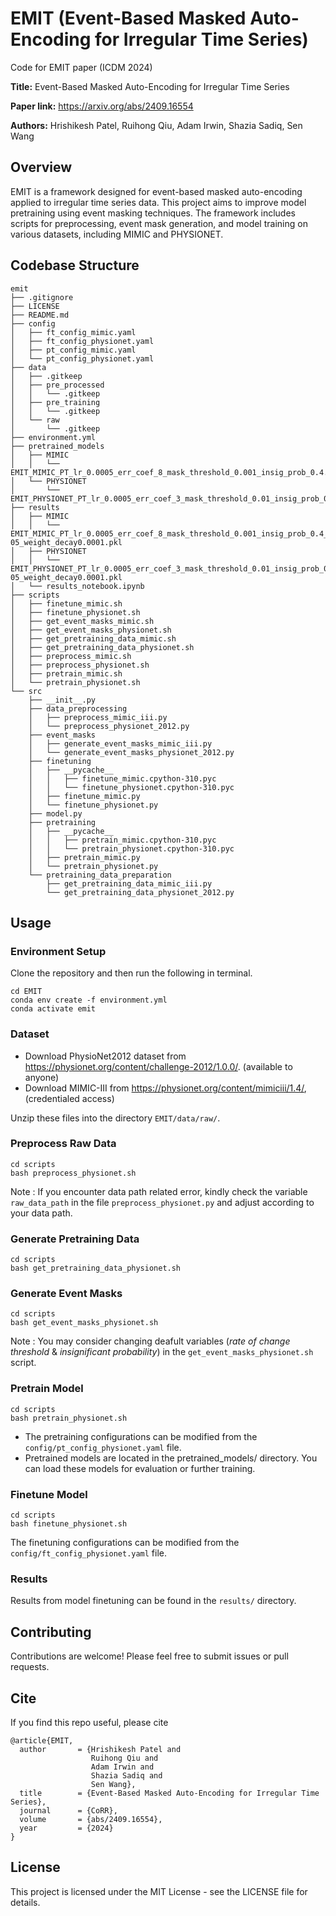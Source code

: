 # EMIT (Event-Based Masked Auto-Encoding for Irregular Time Series)

Code for EMIT paper (ICDM 2024)

**Title:** Event-Based Masked Auto-Encoding for Irregular Time Series

**Paper link:** https://arxiv.org/abs/2409.16554

**Authors:** Hrishikesh Patel, Ruihong Qiu, Adam Irwin, Shazia Sadiq, Sen Wang


## Overview
EMIT is a framework designed for event-based masked auto-encoding applied to irregular time series data. This project aims to improve model pretraining using event masking techniques. The framework includes scripts for preprocessing, event mask generation, and model training on various datasets, including MIMIC and PHYSIONET.

## Codebase Structure
```
emit
├── .gitignore
├── LICENSE
├── README.md
├── config
│   ├── ft_config_mimic.yaml
│   ├── ft_config_physionet.yaml
│   ├── pt_config_mimic.yaml
│   └── pt_config_physionet.yaml
├── data
│   ├── .gitkeep
│   ├── pre_processed
│   │   └── .gitkeep
│   ├── pre_training
│   │   └── .gitkeep
│   └── raw
│       └── .gitkeep
├── environment.yml
├── pretrained_models
│   ├── MIMIC
│   │   └── EMIT_MIMIC_PT_lr_0.0005_err_coef_8_mask_threshold_0.001_insig_prob_0.4.h5
│   └── PHYSIONET
│       └── EMIT_PHYSIONET_PT_lr_0.0005_err_coef_3_mask_threshold_0.01_insig_prob_0.7.h5
├── results
│   ├── MIMIC
│   │   └── EMIT_MIMIC_PT_lr_0.0005_err_coef_8_mask_threshold_0.001_insig_prob_0.4_FT_batchsize32_dropout0.4_lr5e-05_weight_decay0.0001.pkl
│   ├── PHYSIONET
│   │   └── EMIT_PHYSIONET_PT_lr_0.0005_err_coef_3_mask_threshold_0.01_insig_prob_0.7_FT_batchsize32_dropout0.4_lr5e-05_weight_decay0.0001.pkl
│   └── results_notebook.ipynb
├── scripts
│   ├── finetune_mimic.sh
│   ├── finetune_physionet.sh
│   ├── get_event_masks_mimic.sh
│   ├── get_event_masks_physionet.sh
│   ├── get_pretraining_data_mimic.sh
│   ├── get_pretraining_data_physionet.sh
│   ├── preprocess_mimic.sh
│   ├── preprocess_physionet.sh
│   ├── pretrain_mimic.sh
│   └── pretrain_physionet.sh
└── src
    ├── __init__.py
    ├── data_preprocessing
    │   ├── preprocess_mimic_iii.py
    │   └── preprocess_physionet_2012.py
    ├── event_masks
    │   ├── generate_event_masks_mimic_iii.py
    │   └── generate_event_masks_physionet_2012.py
    ├── finetuning
    │   ├── __pycache__
    │   │   ├── finetune_mimic.cpython-310.pyc
    │   │   └── finetune_physionet.cpython-310.pyc
    │   ├── finetune_mimic.py
    │   └── finetune_physionet.py
    ├── model.py
    ├── pretraining
    │   ├── __pycache__
    │   │   ├── pretrain_mimic.cpython-310.pyc
    │   │   └── pretrain_physionet.cpython-310.pyc
    │   ├── pretrain_mimic.py
    │   └── pretrain_physionet.py
    └── pretraining_data_preparation
        ├── get_pretraining_data_mimic_iii.py
        └── get_pretraining_data_physionet_2012.py

```

## Usage

### Environment Setup
Clone the repository and then run the following in terminal.
```
cd EMIT
conda env create -f environment.yml
conda activate emit
```

### Dataset
* Download PhysioNet2012 dataset from https://physionet.org/content/challenge-2012/1.0.0/. (available to anyone)
* Download MIMIC-III from https://physionet.org/content/mimiciii/1.4/, (credentialed access)

Unzip these files into the directory ```EMIT/data/raw/```. 

### Preprocess Raw Data

```
cd scripts
bash preprocess_physionet.sh
```
Note : If you encounter data path related error, kindly check the variable `raw_data_path` in the file `preprocess_physionet.py` and adjust according to your data path.

### Generate Pretraining Data
```
cd scripts
bash get_pretraining_data_physionet.sh
```
### Generate Event Masks 
```
cd scripts
bash get_event_masks_physionet.sh
```
Note : You may consider changing deafult variables (<i>rate of change threshold</i> & <i>insignificant probability</i>) in the `get_event_masks_physionet.sh` script.

### Pretrain Model
```
cd scripts
bash pretrain_physionet.sh
```
* The pretraining configurations can be modified from the `config/pt_config_physionet.yaml` file. 
* Pretrained models are located in the pretrained_models/ directory. You can load these models for evaluation or further training.

### Finetune Model
```
cd scripts
bash finetune_physionet.sh
```
The finetuning configurations can be modified from the `config/ft_config_physionet.yaml` file.


### Results
Results from model finetuning can be found in the `results/` directory.

## Contributing
Contributions are welcome! Please feel free to submit issues or pull requests.

## Cite
If you find this repo useful, please cite

```
@article{EMIT,
  author       = {Hrishikesh Patel and
                  Ruihong Qiu and
                  Adam Irwin and
                  Shazia Sadiq and
                  Sen Wang},
  title        = {Event-Based Masked Auto-Encoding for Irregular Time Series},
  journal      = {CoRR},
  volume       = {abs/2409.16554},
  year         = {2024}
}
```

## License
This project is licensed under the MIT License - see the LICENSE file for details.






